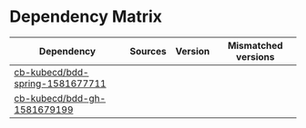 # Dependency Matrix

Dependency | Sources | Version | Mismatched versions
---------- | ------- | ------- | -------------------
[cb-kubecd/bdd-spring-1581677711](https://github.com/cb-kubecd/bdd-spring-1581677711.git) |  | []() | 
[cb-kubecd/bdd-gh-1581679199](https://github.com/cb-kubecd/bdd-gh-1581679199.git) |  | []() | 
